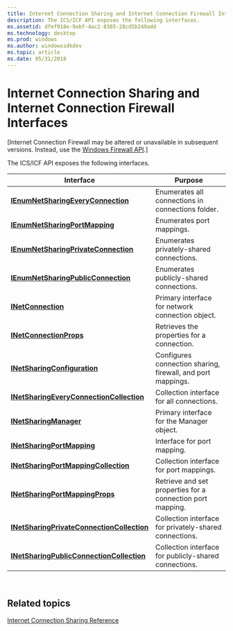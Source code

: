 ```yaml
---
title: Internet Connection Sharing and Internet Connection Firewall Interfaces
description: The ICS/ICF API exposes the following interfaces.
ms.assetid: dfef918e-9abf-4ac2-8365-28cd5b249add
ms.technology: desktop
ms.prod: windows
ms.author: windowssdkdev
ms.topic: article
ms.date: 05/31/2018
---
```


# Internet Connection Sharing and Internet Connection Firewall Interfaces

\[Internet Connection Firewall may be altered or unavailable in subsequent versions. Instead, use the [Windows Firewall API](windows-firewall-start-page.md).\]

The ICS/ICF API exposes the following interfaces.



| Interface                                                                                | Purpose                                                     |
|------------------------------------------------------------------------------------------|-------------------------------------------------------------|
| [**IEnumNetSharingEveryConnection**](/previous-versions/windows/desktop/api/NetCon/nn-netcon-ienumnetsharingeveryconnection)                 | Enumerates all connections in connections folder.           |
| [**IEnumNetSharingPortMapping**](/previous-versions/windows/desktop/api/NetCon/nn-netcon-ienumnetsharingportmapping)                         | Enumerates port mappings.                                   |
| [**IEnumNetSharingPrivateConnection**](/previous-versions/windows/desktop/api/NetCon/nn-netcon-ienumnetsharingprivateconnection)             | Enumerates privately-shared connections.                    |
| [**IEnumNetSharingPublicConnection**](/previous-versions/windows/desktop/api/NetCon/nn-netcon-ienumnetsharingpublicconnection)               | Enumerates publicly-shared connections.                     |
| [**INetConnection**](/previous-versions/windows/desktop/api/NetCon/nn-netcon-inetconnection)                                                 | Primary interface for network connection object.            |
| [**INetConnectionProps**](/previous-versions/windows/desktop/api/NetCon/nn-netcon-inetconnectionprops)                                       | Retrieves the properties for a connection.                  |
| [**INetSharingConfiguration**](/previous-versions/windows/desktop/api/NetCon/nn-netcon-inetsharingconfiguration)                             | Configures connection sharing, firewall, and port mappings. |
| [**INetSharingEveryConnectionCollection**](/previous-versions/windows/desktop/api/NetCon/nn-netcon-inetsharingeveryconnectioncollection)     | Collection interface for all connections.                   |
| [**INetSharingManager**](/previous-versions/windows/desktop/api/NetCon/nn-netcon-inetsharingmanager)                                         | Primary interface for the Manager object.                   |
| [**INetSharingPortMapping**](/previous-versions/windows/desktop/api/NetCon/nn-netcon-inetsharingportmapping)                                 | Interface for port mapping.                                 |
| [**INetSharingPortMappingCollection**](/previous-versions/windows/desktop/api/NetCon/nn-netcon-inetsharingportmappingcollection)             | Collection interface for port mappings.                     |
| [**INetSharingPortMappingProps**](/previous-versions/windows/desktop/api/NetCon/nn-netcon-inetsharingportmappingprops)                       | Retrieve and set properties for a connection port mapping.  |
| [**INetSharingPrivateConnectionCollection**](/previous-versions/windows/desktop/api/NetCon/nn-netcon-inetsharingprivateconnectioncollection) | Collection interface for privately-shared connections.      |
| [**INetSharingPublicConnectionCollection**](/previous-versions/windows/desktop/api/NetCon/nn-netcon-inetsharingpublicconnectioncollection)   | Collection interface for publicly-shared connections.       |



 

## Related topics

<dl> <dt>

[Internet Connection Sharing Reference](internet-connection-sharing-and-internet-connection-firewall-reference.md)
</dt> </dl>

 

 




